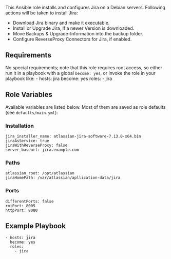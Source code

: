 This Ansible role installs and configures Jira on a Debian servers.
Following actions will be taken to install Jira:
- Download Jira binary and make it executable.
- Install or Upgrade Jira, if a newer Version is downloaded.
- Move Backups & Upgrade-Information into the backup folder.
- Configure ReverseProxy Connectors for Jira, if enabled. 

## Requirements
No special requirements; note that this role requires root access, so either run it in a playbook with a global `become: yes`, or invoke the role in your playbook like:
    - hosts: jira
      become: yes
      roles:
        - jira

## Role Variables
Available variables are listed below. Most of them are saved as role defaults (see `defaults/main.yml`):  
### Installation
    jira_installer_name: atlassian-jira-software-7.13.0-x64.bin  
    jiraAsService: true 
    jiraWithReverseProxy: false  
    server_baseurl: jira.example.com  
### Paths
    atlassian_root: /opt/atlassian
    jiraHomePath: /var/atlassian/apllication-data/jira
### Ports
    differentPorts: false
    rmiPort: 8005
    httpPort: 8080

## Example Playbook
    - hosts: jira
      become: yes
      roles:
        - jira